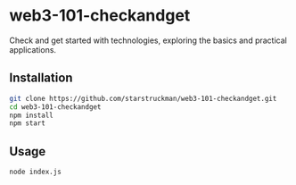 # web3-101-checkandget

Check and get started with technologies, exploring the basics and practical applications.

## Installation

```bash
git clone https://github.com/starstruckman/web3-101-checkandget.git
cd web3-101-checkandget
npm install
npm start
```

## Usage
```bash
node index.js
```
